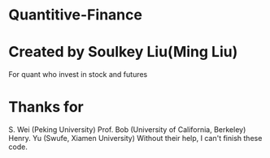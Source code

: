 # Quantitive-Finance
# Created by Soulkey Liu(Ming Liu)
For quant who invest in stock and futures
# Thanks for 
S. Wei (Peking University)
Prof. Bob (University of California, Berkeley)
Henry. Yu (Swufe, Xiamen University)
Without their help, I can't finish these code.
